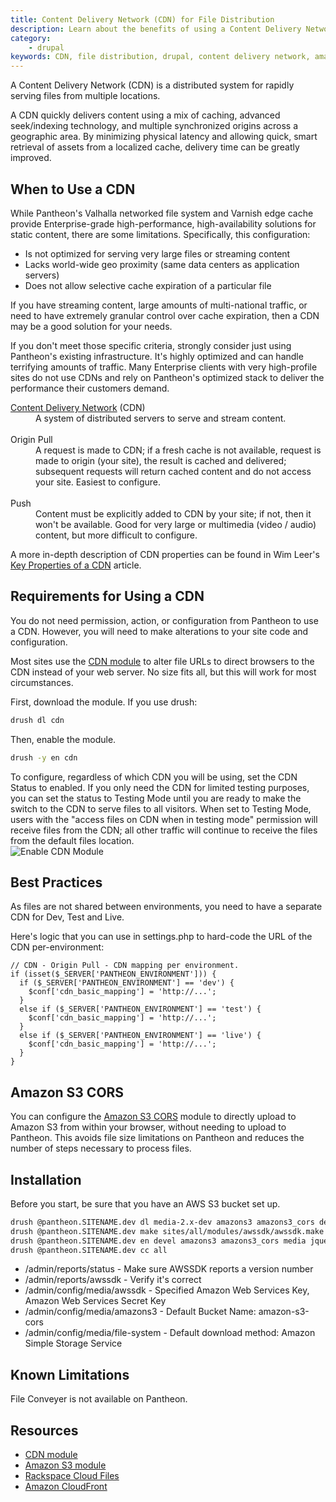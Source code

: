 ```yaml
---
title: Content Delivery Network (CDN) for File Distribution
description: Learn about the benefits of using a Content Delivery Network (CDN) on your Drupal site.
category:
    - drupal
keywords: CDN, file distribution, drupal, content delivery network, amazon S3 CORS,
---
```

A Content Delivery Network (CDN) is a distributed system for rapidly serving files from multiple locations.

A CDN quickly delivers content using a mix of caching, advanced seek/indexing technology, and multiple synchronized origins across a geographic area. By minimizing physical latency and allowing quick, smart retrieval of assets from a localized cache, delivery time can be greatly improved.

## When to Use a CDN

While Pantheon's Valhalla networked file system and Varnish edge cache provide Enterprise-grade high-performance, high-availability solutions for static content, there are some limitations. Specifically, this configuration:

- Is not optimized for serving very large files or streaming content
- Lacks world-wide geo proximity (same data centers as application servers)
- Does not allow selective cache expiration of a particular file

If you have streaming content, large amounts of multi-national traffic, or need to have extremely granular control over cache expiration, then a CDN may be a good solution for your needs.

If you don't meet those specific criteria, strongly consider just using Pantheon's existing infrastructure. It's highly optimized and can handle terrifying amounts of traffic. Many Enterprise clients with very high-profile sites do not use CDNs and rely on Pantheon's optimized stack to deliver the performance their customers demand.

<dl>
	<dt>
<a href="http://en.wikipedia.org/wiki/Content_delivery_network">Content Delivery Network</a> (CDN)</dt>
	<dd>A system of distributed servers to serve and stream content.</dd><br>
	<dt>Origin Pull</dt>
	<dd>A request is made to CDN; if a fresh cache is not available, request is made to origin (your site), the result is cached and delivered; subsequent requests will return cached content and do not access your site. Easiest to configure.</dd><br>
	<dt>Push</dt>
	<dd>Content must be explicitly added to CDN by your site; if not, then it won't be available. Good for very large or multimedia (video / audio) content, but more difficult to configure.</dd>
</dl>

A more in-depth description of CDN properties can be found in Wim Leer's [Key Properties of a CDN](http://wimleers.com/article/key-properties-of-a-cdn) article.

## Requirements for Using a CDN

You do not need permission, action, or configuration from Pantheon to use a CDN. However, you will need to make alterations to your site code and configuration.

Most sites use the [CDN module](https://drupal.org/project/cdn) to alter file URLs to direct browsers to the CDN instead of your web server. No size fits all, but this will work for most circumstances.

First, download the module. If you use drush:
```bash
drush dl cdn
```
Then, enable the module.
```bash
drush -y en cdn
```
To configure, regardless of which CDN you will be using, set the CDN Status to enabled. If you only need the CDN for limited testing purposes, you can set the status to Testing Mode until you are ready to make the switch to the CDN to serve files to all visitors. When set to Testing Mode, users with the "access files on CDN when in testing mode" permission will receive files from the CDN; all other traffic will continue to receive the files from the default files location.<br />
 ![Enable CDN Module](/source/docs/assets/images/enable-cdn-module.png)
## Best Practices

As files are not shared between environments, you need to have a separate CDN for Dev, Test and Live.

Here's logic that you can use in settings.php to hard-code the URL of the CDN per-environment:

    // CDN - Origin Pull - CDN mapping per environment.
    if (isset($_SERVER['PANTHEON_ENVIRONMENT'])) {
      if ($_SERVER['PANTHEON_ENVIRONMENT'] == 'dev') {
        $conf['cdn_basic_mapping'] = 'http://...';
      }
      else if ($_SERVER['PANTHEON_ENVIRONMENT'] == 'test') {
        $conf['cdn_basic_mapping'] = 'http://...';
      }
      else if ($_SERVER['PANTHEON_ENVIRONMENT'] == 'live') {
        $conf['cdn_basic_mapping'] = 'http://...';
      }
    }

## Amazon S3 CORS

You can configure the [Amazon S3 CORS](https://drupal.org/project/amazons3_cors) module to directly upload to Amazon S3 from within your browser, without needing to upload to Pantheon. This avoids file size limitations on Pantheon and reduces the number of steps necessary to process files.

## Installation

Before you start, be sure that you have an AWS S3 bucket set up.

```bash
drush @pantheon.SITENAME.dev dl media-2.x-dev amazons3 amazons3_cors devel jquery_update awssdk views file_entity
drush @pantheon.SITENAME.dev make sites/all/modules/awssdk/awssdk.make --no-core
drush @pantheon.SITENAME.dev en devel amazons3 amazons3_cors media jquery_update libraries awssdk views file_entity awssdk_ui
drush @pantheon.SITENAME.dev cc all

```
- /admin/reports/status - Make sure AWSSDK reports a version number
- /admin/reports/awssdk - Verify it's correct
- /admin/config/media/awssdk - Specified Amazon Web Services Key, Amazon Web Services Secret Key
- /admin/config/media/amazons3 - Default Bucket Name: amazon-s3-cors
- /admin/config/media/file-system - Default download method: Amazon Simple Storage Service

## Known Limitations

File Conveyer is not available on Pantheon.

## Resources

- [CDN module](http://drupal.org/project/cdn)
- [Amazon S3 module](http://drupal.org/project/amazons3)
- [Rackspace Cloud Files](http://www.rackspace.com/cloud/files/)
- [Amazon CloudFront](http://aws.amazon.com/cloudfront/)
